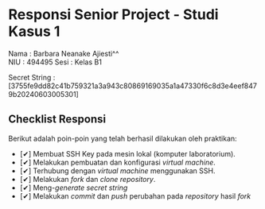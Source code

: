 # Responsi Senior Project - Studi Kasus 1

Nama : Barbara Neanake Ajiesti^^  
NIU : 494495
Sesi : Kelas B1

Secret String : [3755fe9dd82c41b759321a3a943c80869169035a1a47330f6c8d3e4eef8479b20240603005301]

## Checklist Responsi

Berikut adalah poin-poin yang telah berhasil dilakukan oleh praktikan:

- [✔] Membuat SSH Key pada mesin lokal (komputer laboratorium).
- [✔] Melakukan pembuatan dan konfigurasi _virtual machine_.
- [✔] Terhubung dengan _virtual machine_ menggunakan SSH.
- [✔] Melakukan _fork_ dan _clone_ _repository_.
- [✔] Meng-_generate_ _secret string_
- [✔] Melakukan _commit_ dan _push_ perubahan pada _repository_ hasil _fork_
